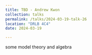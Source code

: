 ```yaml
---
title: TBD - Andrew Kwon
collection: talks
permalink: /talks/2024-03-19-talk-26
location: "DRLB 4C4"
date: 2024-03-19

---
```


some model theory and algebra 
